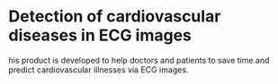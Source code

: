 # Detection of cardiovascular diseases in ECG images
 his product is developed to help doctors and patients to save time and predict cardiovascular illnesses via ECG images.
